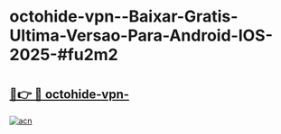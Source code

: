 # octohide-vpn--Baixar-Gratis-Ultima-Versao-Para-Android-IOS-2025-#fu2m2

# <h2><a href="https://ainizakaria.my?title=octohide-vpn-&ref=22M">🔗👉 🔴 octohide-vpn-</a></h2>

[![acn](https://github.com/user-attachments/assets/0f9c940e-d8b0-45ae-aac7-cd30a18b3e1c)](https://ainizakaria.my?title=octohide-vpn-&ref=22M)

